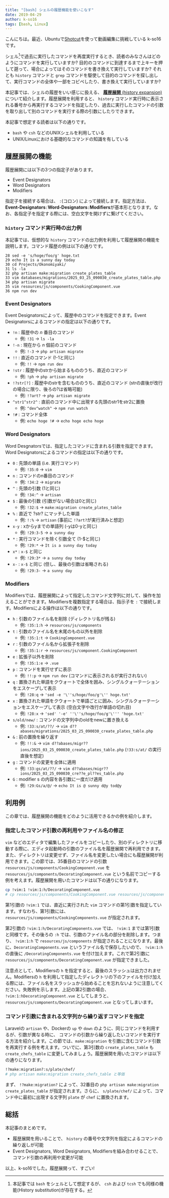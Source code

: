 ```yaml
---
title: "[bash] シェルの履歴機能を使いこなす"
date: 2019-04-29
author: k-so16
tags: [bash, Linux]
---
```


こんにちは。最近、Ubuntuで[Shotcut](https://shotcut.org/)を使って動画編集に挑戦している k-so16 です。

シェル[^1]で過去に実行したコマンドを再度実行するとき、読者のみなさんはどのようにコマンドを実行していますか? 目的のコマンドに到達するまで上キーを押して遡って、場合によってはそのコマンドを書き換えて実行していますか? それとも `history` コマンドと `grep` コマンドを駆使して目的のコマンドを探し出して、実行コマンドの全体や一部をコピペしたり、書き換えて実行していますか?

本記事では、シェルの履歴をいい感じに扱える、 [**履歴展開** (history expansion)](http://man7.org/linux/man-pages/man1/bash.1.html) について紹介します。履歴展開を利用すると、 `history` コマンド実行時に表示される番号から再実行するコマンドを指定したり、過去に実行したコマンドの引数を取り出して別のコマンドを実行する際の引数にしたりできます。

本記事で想定する読者は以下の通りです。

- `bash` や `csh` などのUNIXシェルを利用している
- UNIX/Linuxにおける基礎的なコマンドの知識を有している


## 履歴展開の機能
履歴展開には以下の3つの指定子があります。

- Event Designators
- Word Designators
- Modifiers

指定子を接続する場合は、 `:`(コロン) によって接続します。指定方法は、 **Event-Designators**`:`**Word-Designators**`:`**Modifiers**が基本形となります。なお、各指定子を指定する際には、空白文字を開けずに繋げてください。

### `history` コマンド実行時の出力例
本記事では、仮想的な `history` コマンドの出力例を利用して履歴展開の機能を説明します。コマンド履歴の例は以下の通りです。

```
28 sed -e 's/hoge/foo/g' hoge.txt
29 echo It is a sunny day today
30 cd Projects/Okonomiyaki/
31 ls -la
32 php artisan make:migration create_plates_table
33 vim databases/migrations/2025_03_25_090030_create_plates_table.php
34 php artisan migrate
35 vim resources/js/components/CookingComponent.vue
36 npm run dev
```

### Event Designators
Event Designatorsによって、履歴中のコマンドを指定できます。Event Designatorsによるコマンドの指定は以下の通りです。

- `!n` : 履歴中の *n* 番目のコマンド
  - 例: `!31` → `ls -la`
- `!-n` : 現在から *n* 個前のコマンド
  - 例:  `!-3` → `php artisan migrate`
- `!!` : 直近のコマンド (!-1と同じ)
  - 例:  `!!` → `npm run dev`
- `!str` : 履歴中のstrから始まるもののうち、直近のコマンド
  - 例: `!ph` → `php artisan migrate`
- `!?str[?]` : 履歴中のstrを含むもののうち、直近のコマンド (strの直後が改行の場合に限り、後ろの?は省略可能)
  - 例: `!?art?` → `php artisan migrate`
- `^str1^str2^` : 直前のコマンド中に出現する先頭のstr1をstr2に置換
  - 例: `^dev^watch^` → `npm run watch`
- `!#` : コマンド全体
  - 例: `echo hoge !#` → `echo hoge echo hoge`

### Word Designators
Word Desgnatorsでは、指定したコマンドに含まれる引数を指定できます。Word Designatorsによるコマンドの指定は以下の通りです。

- `0` : 先頭の単語 (i.e. 実行コマンド)
  - 例: `!35:0` → `vim`
- `n` : コマンドのn番目のコマンド
  - 例: `!34:2` → `migrate`
- `^` : 先頭の引数 (1と同じ)
  - 例: `!34:^` → `artisan`
- `$` : 最後の引数 (引数がない場合は0と同じ)
  - 例: `!32:$` → `make:migration create_plates_table`
- `%` : 直近で ?str? にマッチした単語
  - 例: `!:%` → `artisan` (事前に `!?art?`が実行済みと想定)
- `x-y` : xからyまでの単語列 (-yは0-yと同じ)
  - 例: `!29:3-5` → `a sunny day`
- `*` : 実行コマンドを除く引数全て (1-$と同じ)
  - 例: `!29:*` → `It is a sunny day today`
- `x*` : `x-$` と同じ
  - 例: `!29:3*` → `a sunny day today`
- `x-` : `x-$` と同じ (但し、最後の引数は省略される)
  - 例: `!29:3-` → `a sunny day`

### Modifiers
Modifiersでは、履歴展開によって指定したコマンド文字列に対して、操作を加えることができます。Modifiersを複数指定する場合は、指示子を `:` で接続します。Modifiersによる操作は以下の通りです。

- `h` : 引数のファイル名を削除 (ディレクトリ名が残る)
  - 例: `!35:1:h` → `resources/js/components`
- `t` : 引数のファイル名を末尾のもの以外を削除
  - 例: `!35:1:t` → `CookingComponent.vue`
- `r` : 引数のファイル名から拡張子を削除
  - 例: `!35:1:r` → `resources/js/component.CookingComponent`
- `e` : 拡張子以外を削除
  - 例: `!35:1:e` → `.vue`
- `p` : コマンドを実行せずに表示
  - 例: `!!:p` → `npm run dev` (コマンドに表示されるが実行されない)
- `q` : 置換された単語をクウォートで全体を囲み、シングルクォーテーションをエスケープして表示
  - 例: `!28:q` → `'sed -e '\''s/hoge/foo/g'\'' hoge.txt'`
- `x` : 置換された単語をクウォートで単語ごとに囲み、シングルクォーテーションをエスケープして表示 (空白文字や改行が単語の切れ目)
  - 例: `!28:x` → `'sed' '-e' ''\''s/hoge/foo/g'\''' 'hoge.txt'`
- `s/old/new/` : コマンドの文字列中のoldをnewに置き換える
  - 例: `!33:s/at/??/` → `vim d??abases/migrations/2025_03_25_090030_create_plates_table.php`
- `&` : 前の置換を繰り返す
  - 例: `!!:&` → `vim d??abases/migr??ions/2025_03_25_090030_create_plates_table.php` (`!33:s/at/` の実行直後を想定)
- `g` : コマンドの変更を全体に適用
  - 例: `!33:gs/at/??/` → `vim d??abases/migr??ions/2025_03_25_090030_cre??e_pl??es_table.php`
- `G` : modifier s の内容を各引数に一度だけ適用
  - 例: `!29:Gs/a/@/` → `echo It is @ sunny d@y tod@y`

## 利用例
この章では、履歴展開の機能をどのように活用できるかの例を紹介します。

### 指定したコマンド引数の再利用やファイル名の修正
`vim` などのエディタで編集したファイルをコピーしたり、別のディレクトリに移動する際に、エディタ起動時の引数のファイル名を履歴展開で再利用できます。また、ディレクトリは変更せず、ファイル名を変更したい場合にも履歴展開が利用できます。この節では、35番目のコマンドの引数 `resources/js/components/CookingComponent.vue` を `resources/js/components/DecoratingComponent.vue` という名前でコピーする例を考えます。履歴展開を用いたコマンドは以下の通りになります。

```bash
cp !vim:1 !vim:1:h/DecoratingComponent.vue
# cp resources/js/components/CookingComponent.vue resources/js/components/DecoratingComponent.vue と等価
```

第1引数の `!vim:1` では、直近に実行された `vim` コマンドの第1引数を指定しています。すなわち、第1引数には、 `resources/js/components/CookingComponents.vue` が指定されます。

第2引数の `!vim:1:h/DecoratingComponents.vue` では、 `!vim:1` までは第1引数と同様です。その後ろの `:h` では、引数のファイル名の部分を削除します。つまり、 `!vim:1:h` で `resources/js/components` が指定されることになります。最後に、`DecoratingComponents.vue` というファイル名で保存したいので、 `!vim:1:h` の直後に `/DecoratingComponents.vue` を付け加えます。これで第2引数に `resources/js/components/DecoratingComponent.vue` が指定できました。

注意点として、Modifiersの `h` を指定すると、最後のスラッシュは出力されません。Modifiersの `h` を利用して指定したディレクトリの下のファイルを付け加える際には、ファイル名をスラッシュから始めることを忘れないように注意してください。失敗例を示します。上記の第2引数の場合、 `!vim:1:hDecoratingComponent.vue` としてしまうと、 `resources/js/components/DecoratingComponent.vue` となってしまいます。

### コマンド引数に含まれる文字列から繰り返すコマンドを指定
Laravelの `artisan` や、Dockerの `up` や `down` のように、同じコマンドを利用するが、引数が異なる時に、 コマンドの引数から繰り返したいコマンドを実行する方法を紹介します。この節では、`make:migration` を引数に含むコマンド引数を再実行する例を考えます。ついでに、第3引数の `create_plates_table` も `create_chefs_table` に変更してみましょう。履歴展開を用いたコマンドは以下の通りになります。

```bash
!?make:migration?:s/plate/chef/
# php artisan make:migration create_chefs_table と等価
```

まず、 `!?make:migration?` によって、32番目の `php artisan make:migration create_plates_table` が指定されます。さらに、 `s/plate/chef/` によって、コマンド中に最初に出現する文字列 `plate` が `chef` に置換されます。


## 総括
本記事のまとめです。

- 履歴展開を用いることで、 `history` の番号や文字列を指定によるコマンドの繰り返しが可能
- Event Designators, Word Designators, Modifiersを組み合わせることで、コマンド引数の再利用や変更が可能

以上、k-so16でした。履歴展開って、すごい!

[^1]: 本記事では `bash` をシェルとして想定するが、 `csh` および `tcsh` でも同様の機能(History substitution)が存在する。